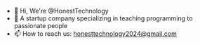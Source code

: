 - 👋 Hi, We're @HonestTechnology
- 👀 A startup company specializing in teaching programming to passionate people
- 📫 How to reach us: honesttechnology2024@gmail.com

<!---
HonestTechnology/HonestTechnology is a ✨ special ✨ repository because its `README.md` (this file) appears on your GitHub profile.
You can click the Preview link to take a look at your changes.
--->
